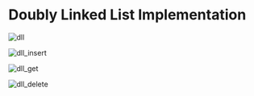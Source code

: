 
# Doubly Linked List Implementation

![dll](static/dll.png)

![dll_insert](static/dll_insert2.png)

![dll_get](static/dll_get2.png)

![dll_delete](static/dll_delete2.png)